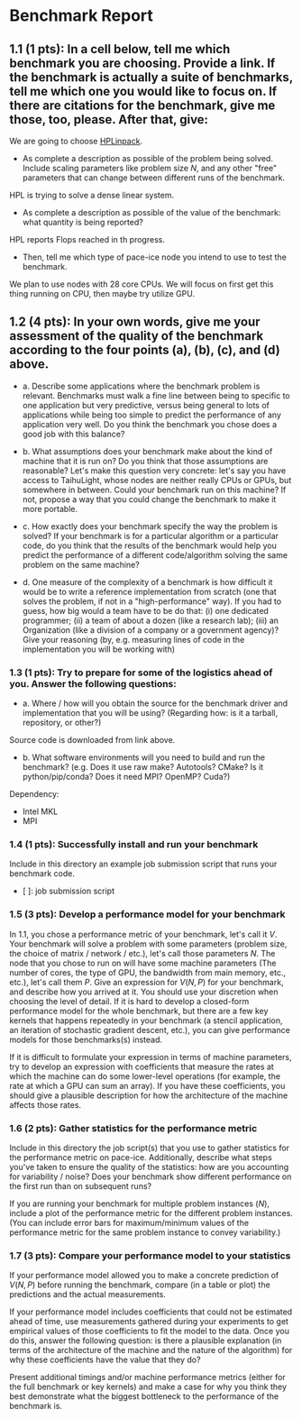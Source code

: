 # Benchmark Report

## 1.1 (1 pts): In a cell below, tell me which benchmark you are choosing. Provide a link. If the benchmark is actually a suite of benchmarks, tell me which one you would like to focus on. If there are citations for the benchmark, give me those, too, please. After that, give:

We are going to choose [HPLinpack](http://www.netlib.org/benchmark/hpl/).

- As complete a description as possible of the problem being solved. Include scaling parameters like problem size $N$, and any other "free" parameters that can change between different runs of the benchmark.

HPL is trying to solve a dense linear system.

- As complete a description as possible of the value of the benchmark: what quantity is being reported?

HPL reports Flops reached in th progress.

- Then, tell me which type of pace-ice node you intend to use to test the benchmark.

We plan to use nodes with 28 core CPUs.
We will focus on first get this thing running on CPU, then maybe try utilize GPU.

## 1.2 (4 pts): In your own words, give me your assessment of the quality of the benchmark according to the four points (a), (b), (c), and (d) above.

- a. Describe some applications where the benchmark problem is relevant. Benchmarks must walk a fine line between being to specific to one application but very predictive, versus being general to lots of applications while being too simple to predict the performance of any application very well. Do you think the benchmark you chose does a good job with this balance?

- b. What assumptions does your benchmark make about the kind of machine that it is run on? Do you think that those assumptions are reasonable? Let's make this question very concrete: let's say you have access to TaihuLight, whose nodes are neither really CPUs or GPUs, but somewhere in between. Could your benchmark run on this machine? If not, propose a way that you could change the benchmark to make it more portable.

- c. How exactly does your benchmark specify the way the problem is solved? If your benchmark is for a particular algorithm or a particular code, do you think that the results of the benchmark would help you predict the performance of a different code/algorithm solving the same problem on the same machine?

- d. One measure of the complexity of a benchmark is how difficult it would be to write a reference implementation from scratch (one that solves the problem, if not in a "high-performance" way). If you had to guess, how big would a team have to be do that: (i) one dedicated programmer; (ii) a team of about a dozen (like a research lab); (iii) an Organization (like a division of a company or a government agency)? Give your reasoning (by, e.g. measuring lines of code in the implementation you will be working with)

### 1.3 (1 pts): Try to prepare for some of the logistics ahead of you. Answer the following questions:

- a. Where / how will you obtain the source for the benchmark driver and implementation that you will be using? (Regarding how: is it a tarball, repository, or other?)

Source code is downloaded from link above.

- b. What software environments will you need to build and run the benchmark? (e.g. Does it use raw make? Autotools? CMake? Is it python/pip/conda? Does it need MPI? OpenMP? Cuda?)

Dependency:

- Intel MKL
- MPI

### 1.4 (1 pts): Successfully install and run your benchmark

Include in this directory an example job submission script that runs your benchmark code.

- [ ]: job submission script

### 1.5 (3 pts): Develop a performance model for your benchmark

In 1.1, you chose a performance metric of your benchmark, let's call it $V$. Your benchmark will solve a problem with some parameters (problem size, the choice of matrix / network / etc.), let's call those parameters $N$. The node that you chose to run on will have some machine parameters (The number of cores, the type of GPU, the bandwidth from main memory, etc., etc.), let's call them $P$. Give an expression for $V(N,P)$ for your benchmark, and describe how you arrived at it. You should use your discretion when choosing the level of detail. If it is hard to develop a closed-form performance model for the whole benchmark, but there are a few key kernels that happens repeatedly in your benchmark (a stencil application, an iteration of stochastic gradient descent, etc.), you can give performance models for those benchmarks(s) instead.

If it is difficult to formulate your expression in terms of machine parameters, try to develop an expression with coefficients that measure the rates at which the machine can do some lower-level operations (for example, the rate at which a GPU can sum an array). If you have these coefficients, you should give a plausible description for how the architecture of the machine affects those rates.

### 1.6 (2 pts): Gather statistics for the performance metric

Include in this directory the job script(s) that you use to gather statistics for the performance metric on pace-ice. Additionally, describe what steps you've taken to ensure the quality of the statistics: how are you accounting for variability / noise? Does your benchmark show different performance on the first run than on subsequent runs?

If you are running your benchmark for multiple problem instances ($N$), include a plot of the performance metric for the different problem instances. (You can include error bars for maximum/minimum values of the performance metric for the same problem instance to convey variability.)

### 1.7 (3 pts): Compare your performance model to your statistics

If your performance model allowed you to make a concrete prediction of $V(N,P)$ before running the benchmark, compare (in a table or plot) the predictions and the actual measurements.

If your performance model includes coefficients that could not be estimated ahead of time, use measurements gathered during your experiments to get empirical values of those coefficients to fit the model to the data. Once you do this, answer the following question: is there a plausible explanation (in terms of the architecture of the machine and the nature of the algorithm) for why these coefficients have the value that they do?

Present additional timings and/or machine performance metrics (either for the full benchmark or key kernels) and make a case for why you think they best demonstrate what the biggest bottleneck to the performance of the benchmark is.
